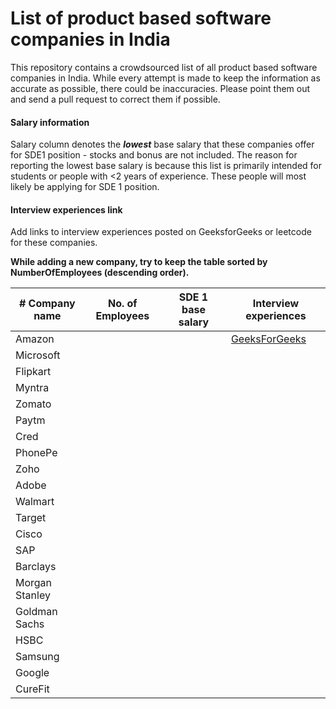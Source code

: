 # List of product based software companies in India

This repository contains a crowdsourced list of all product based software companies in India. While every attempt is made to keep the information as accurate as possible, there could be inaccuracies. Please point them out and send a pull request to correct them if possible. 

#### Salary information 
Salary column denotes the **_lowest_** base salary that these companies offer for SDE1 position - stocks and bonus are not included. The reason for reporting the lowest base salary is because this list is primarily intended for students or people with <2 years of experience. These people will most likely be applying for SDE 1 position. 

#### Interview experiences link
Add links to interview experiences posted on GeeksforGeeks or leetcode for these companies. 

**While adding a new company, try to keep the table sorted by NumberOfEmployees (descending order).**


| # Company name | No. of Employees | SDE 1 base salary | Interview experiences | 
| --- | --- | --- | -- |
| Amazon | | | [GeeksForGeeks](https://www.geeksforgeeks.org/tag/amazon/) | 
| Microsoft | | |
| Flipkart | | |
| Myntra | | |
| Zomato | | | 
| Paytm | | | 
| Cred | | | 
| PhonePe | | | 
| Zoho | | | 
| Adobe | | | 
| Walmart | | | 
| Target | | | 
| Cisco | | | 
| SAP | | | 
| Barclays | | | 
| Morgan Stanley | | | 
| Goldman Sachs | | | 
| HSBC | | | 
| Samsung | | |
| Google | | | 
| CureFit | | | 
